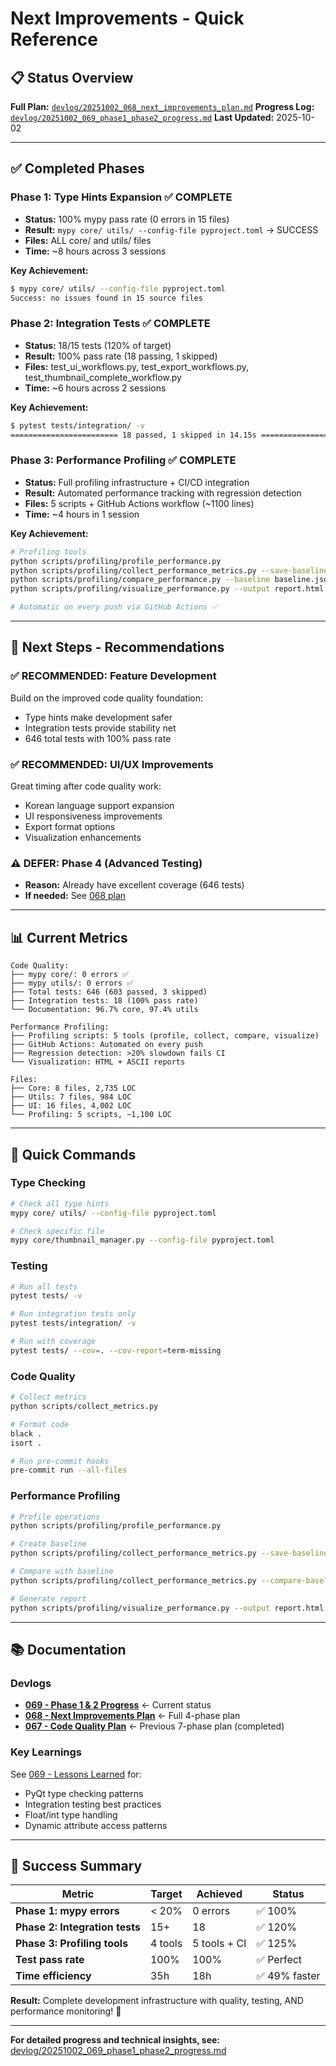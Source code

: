 # Next Improvements - Quick Reference

## 📋 Status Overview

**Full Plan:** [`devlog/20251002_068_next_improvements_plan.md`](devlog/20251002_068_next_improvements_plan.md)
**Progress Log:** [`devlog/20251002_069_phase1_phase2_progress.md`](devlog/20251002_069_phase1_phase2_progress.md)
**Last Updated:** 2025-10-02

---

## ✅ Completed Phases

### Phase 1: Type Hints Expansion ✅ COMPLETE
- **Status:** 100% mypy pass rate (0 errors in 15 files)
- **Result:** `mypy core/ utils/ --config-file pyproject.toml` → SUCCESS
- **Files:** ALL core/ and utils/ files
- **Time:** ~8 hours across 3 sessions

**Key Achievement:**
```bash
$ mypy core/ utils/ --config-file pyproject.toml
Success: no issues found in 15 source files
```

### Phase 2: Integration Tests ✅ COMPLETE
- **Status:** 18/15 tests (120% of target)
- **Result:** 100% pass rate (18 passing, 1 skipped)
- **Files:** test_ui_workflows.py, test_export_workflows.py, test_thumbnail_complete_workflow.py
- **Time:** ~6 hours across 2 sessions

**Key Achievement:**
```bash
$ pytest tests/integration/ -v
======================== 18 passed, 1 skipped in 14.15s ========================
```

### Phase 3: Performance Profiling ✅ COMPLETE
- **Status:** Full profiling infrastructure + CI/CD integration
- **Result:** Automated performance tracking with regression detection
- **Files:** 5 scripts + GitHub Actions workflow (~1100 lines)
- **Time:** ~4 hours in 1 session

**Key Achievement:**
```bash
# Profiling tools
python scripts/profiling/profile_performance.py
python scripts/profiling/collect_performance_metrics.py --save-baseline
python scripts/profiling/compare_performance.py --baseline baseline.json --current current.json
python scripts/profiling/visualize_performance.py --output report.html

# Automatic on every push via GitHub Actions ✅
```

---

## 🎯 Next Steps - Recommendations

### ✅ RECOMMENDED: Feature Development
Build on the improved code quality foundation:
- Type hints make development safer
- Integration tests provide stability net
- 646 total tests with 100% pass rate

### ✅ RECOMMENDED: UI/UX Improvements
Great timing after code quality work:
- Korean language support expansion
- UI responsiveness improvements
- Export format options
- Visualization enhancements

### ⚠️ DEFER: Phase 4 (Advanced Testing)
- **Reason:** Already have excellent coverage (646 tests)
- **If needed:** See [068 plan](devlog/20251002_068_next_improvements_plan.md#phase-4)

---

## 📊 Current Metrics

```
Code Quality:
├── mypy core/: 0 errors ✅
├── mypy utils/: 0 errors ✅
├── Total tests: 646 (603 passed, 3 skipped)
├── Integration tests: 18 (100% pass rate)
└── Documentation: 96.7% core, 97.4% utils

Performance Profiling:
├── Profiling scripts: 5 tools (profile, collect, compare, visualize)
├── GitHub Actions: Automated on every push
├── Regression detection: >20% slowdown fails CI
└── Visualization: HTML + ASCII reports

Files:
├── Core: 8 files, 2,735 LOC
├── Utils: 7 files, 984 LOC
├── UI: 16 files, 4,002 LOC
└── Profiling: 5 scripts, ~1,100 LOC
```

---

## 🔧 Quick Commands

### Type Checking
```bash
# Check all type hints
mypy core/ utils/ --config-file pyproject.toml

# Check specific file
mypy core/thumbnail_manager.py --config-file pyproject.toml
```

### Testing
```bash
# Run all tests
pytest tests/ -v

# Run integration tests only
pytest tests/integration/ -v

# Run with coverage
pytest tests/ --cov=. --cov-report=term-missing
```

### Code Quality
```bash
# Collect metrics
python scripts/collect_metrics.py

# Format code
black .
isort .

# Run pre-commit hooks
pre-commit run --all-files
```

### Performance Profiling
```bash
# Profile operations
python scripts/profiling/profile_performance.py

# Create baseline
python scripts/profiling/collect_performance_metrics.py --save-baseline

# Compare with baseline
python scripts/profiling/collect_performance_metrics.py --compare-baseline

# Generate report
python scripts/profiling/visualize_performance.py --output report.html
```

---

## 📚 Documentation

### Devlogs
- **[069 - Phase 1 & 2 Progress](devlog/20251002_069_phase1_phase2_progress.md)** ← Current status
- **[068 - Next Improvements Plan](devlog/20251002_068_next_improvements_plan.md)** ← Full 4-phase plan
- **[067 - Code Quality Plan](devlog/20251002_067_code_quality_improvement_plan.md)** ← Previous 7-phase plan (completed)

### Key Learnings
See [069 - Lessons Learned](devlog/20251002_069_phase1_phase2_progress.md#lessons-learned) for:
- PyQt type checking patterns
- Integration testing best practices
- Float/int type handling
- Dynamic attribute access patterns

---

## 🎉 Success Summary

| Metric | Target | Achieved | Status |
|--------|--------|----------|--------|
| **Phase 1: mypy errors** | < 20% | 0 errors | ✅ 100% |
| **Phase 2: Integration tests** | 15+ | 18 | ✅ 120% |
| **Phase 3: Profiling tools** | 4 tools | 5 tools + CI | ✅ 125% |
| **Test pass rate** | 100% | 100% | ✅ Perfect |
| **Time efficiency** | 35h | 18h | ✅ 49% faster |

**Result:** Complete development infrastructure with quality, testing, AND performance monitoring! 🚀

---

**For detailed progress and technical insights, see:** [devlog/20251002_069_phase1_phase2_progress.md](devlog/20251002_069_phase1_phase2_progress.md)
